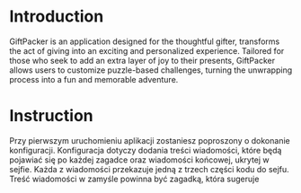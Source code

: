 # Introduction
GiftPacker is an application designed for the thoughtful gifter, transforms the act of giving into an exciting and personalized experience. Tailored for those who seek to add an extra layer of joy to their presents, GiftPacker allows users to customize puzzle-based challenges, turning the unwrapping process into a fun and memorable adventure.

# Instruction 

Przy pierwszym uruchomieniu aplikacji zostaniesz poproszony o dokonanie konfiguracji. Konfiguracja dotyczy dodania treści wiadomości, które będą pojawiać się po każdej zagadce oraz wiadomości końcowej, ukrytej w sejfie. Każda z wiadomości przekazuje jedną z trzech części kodu do sejfu. Treść wiadomości w zamyśle powinna być zagadką, która sugeruje 